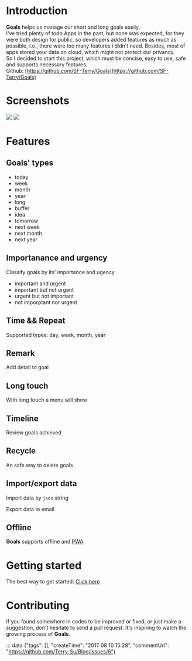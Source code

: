 # Introduction
**Goals** helps us manage our short and long goals easily.  
I've tried plenty of todo Apps in the past, but none was expected, for they were both design for public, so developers added features as much as possible, i.e., there were too many features i didn't need. Besides, most of apps stored your data on cloud, which might not protect our privancy.  
So I decided to start this project, which must be concise, easy to use, safe and supports necessary features.  
Github: [https://github.com/SF-Terry/Goals](https://github.com/SF-Terry/Goals)

# Screenshots
![](https://sf-terry.github.io/images/localhost-3000-app-(iPhone%206%20Plus).png)
![](https://sf-terry.github.io/images/localhost-3000-app-(iPhone%206%20Plus)%20(4).png)

# Features
## Goals' types
* today
* week
* month
* year
* long
* buffer
* idea
* tomorrow
* next week
* next month
* next year


## Importanance and urgency 
Classify goals by its' importance and ugency
* important and urgent
* important but not urgent
* urgent but not important
* not imporptant nor urgent

## Time && Repeat
Supported types: day, week, month, year


## Remark 
Add detail to goal


## Long touch
With long touch a menu will show


## Timeline
Review goals achieved


## Recycle
An safe way to delete goals

## Import/export data
Import data by `json` string

Export data to email


## Offline
**Goals** supports offline and [PWA](https://en.wikipedia.org/wiki/Progressive_web_app)



# Getting started
The best way to get started:  [Click here](https://sf-terry.github.io/goals)


# Contributing
If you found somewhere in codes to be improved or fixed, or just make a suggestion, don't hesitate to send a pull request. It's inspiring to watch the growing process of **Goals**.  

::: data {"tags": [], "createTime": "2017 08 10 15:28", "commentUrl": "https://github.com/Terry-Su/Blog/issues/6"}
